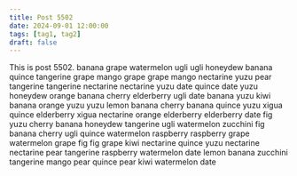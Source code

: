 ```yaml
---
title: Post 5502
date: 2024-09-01 12:00:00
tags: [tag1, tag2]
draft: false
---
```

This is post 5502.
banana
grape
watermelon
ugli
ugli
honeydew
banana
quince
tangerine
grape
mango
grape
grape
mango
nectarine
yuzu
pear
tangerine
tangerine
nectarine
nectarine
yuzu
date
quince
date
yuzu
honeydew
orange
banana
cherry
elderberry
ugli
date
banana
yuzu
kiwi
banana
orange
yuzu
yuzu
lemon
banana
cherry
banana
quince
yuzu
xigua
quince
elderberry
xigua
nectarine
orange
elderberry
elderberry
date
fig
yuzu
cherry
banana
honeydew
tangerine
ugli
watermelon
zucchini
fig
banana
cherry
ugli
quince
watermelon
raspberry
raspberry
grape
watermelon
grape
fig
fig
grape
kiwi
nectarine
quince
yuzu
nectarine
nectarine
pear
tangerine
raspberry
watermelon
date
lemon
banana
zucchini
tangerine
mango
pear
quince
pear
kiwi
watermelon
date
